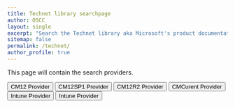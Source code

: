 ```yaml
---
title: Technet library searchpage
author: OSCC
layout: single
excerpt: "Search the Technet library aka Microsoft's product documentation."
sitemap: false
permalink: /technet/
author_profile: true
---
```

This page will contain the search providers.
<p>
<!-- TYPE="button" VALUE="CM07 Provider" onClick='window.external.AddSearchProvider("http://www.oscc.be/media/cm07doclibrary.xml");'-->
<INPUT TYPE="button" VALUE="CM12 Provider" onClick='window.external.AddSearchProvider("http://kimoppalfens.github.io/media/cm12doclibrary.xml");'>
<INPUT TYPE="button" VALUE="CM12SP1 Provider" onClick='window.external.AddSearchProvider("http://kimoppalfens.github.io/media/cm12sp1doclibrary.xml");'>
<INPUT TYPE="button" VALUE="CM12R2 Provider" onClick='window.external.AddSearchProvider("http://kimoppalfens.github.io/media/cm12r2doclibrary.xml");'>
<INPUT TYPE="button" VALUE="CMCurent Provider" onClick='window.external.AddSearchProvider("http://www.oscc.be/media/cmCurrentBranch.xml");'>
<INPUT TYPE="button" VALUE="Intune Provider" onClick='window.external.AddSearchProvider("http://www.oscc.be/media/intune.xml");'>
<INPUT TYPE="button" VALUE="Intune Provider" onClick='window.external.AddSearchProvider("http://www.oscc.be/media/intune.xml");'>
</p>



